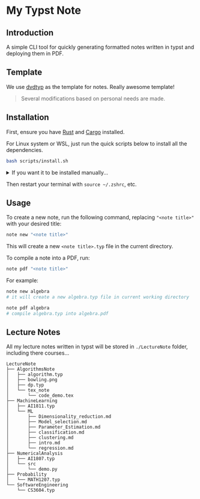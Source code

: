 # My Typst Note

## Introduction

A simple CLI tool for quickly generating formatted notes written in typst and deploying them in PDF.

## Template

We use [dvdtyp](https://github.com/DVDTSB/dvdtyp) as the template for notes. Really awesome template!

> Several modifications based on personal needs are made.

## Installation

First, ensure you have [Rust](https://www.rust-lang.org/tools/install) and [Cargo](https://doc.rust-lang.org/cargo/) installed.

For Linux system or WSL, just run the quick scripts below to install all the dependencies.

```bash
bash scripts/install.sh
```

<details>
<summary>
If you want it to be installed manually...
</summary>

Firstly, install typst-cli using cargo:

```bash
cargo install typst-cli
```

From the project root, build the self-contained executable:

```bash
cargo build --release
```

Finally, install the executable locally using `cargo install --path .`:

```bash
# install locally
cargo install --path .
```
</details>

Then restart your terminal with `source ~/.zshrc`, etc.

## Usage

To create a new note, run the following command, replacing `"<note title>"` with your desired title:

```bash
note new "<note title>"
```

This will create a new `<note title>.typ` file in the current directory.

To compile a note into a PDF, run:

```bash
note pdf "<note title>"
```

For example:

```bash
note new algebra
# it will create a new algebra.typ file in current working directory

note pdf algebra
# compile algebra.typ into algebra.pdf
```

## Lecture Notes

All my lecture notes written in typst will be stored in `./LectureNote` folder, including there courses...

```text
LectureNote
├── AlgorithmsNote
│   ├── algorithm.typ
│   ├── bowling.png
│   ├── dp.typ
│   └── tex_note
│       └── code_demo.tex
├── MachineLearning
│   ├── AI1811.typ
│   └── ML
│       ├── Dimensionality_reduction.md
│       ├── Model_selection.md
│       ├── Parameter_Estimation.md
│       ├── classification.md
│       ├── clustering.md
│       ├── intro.md
│       └── regression.md
├── NumericalAnalysis
│   ├── AI1807.typ
│   └── src
│       └── demo.py
├── Probability
│   └── MATH1207.typ
└── SoftwareEngineering
    └── CS3604.typ
```